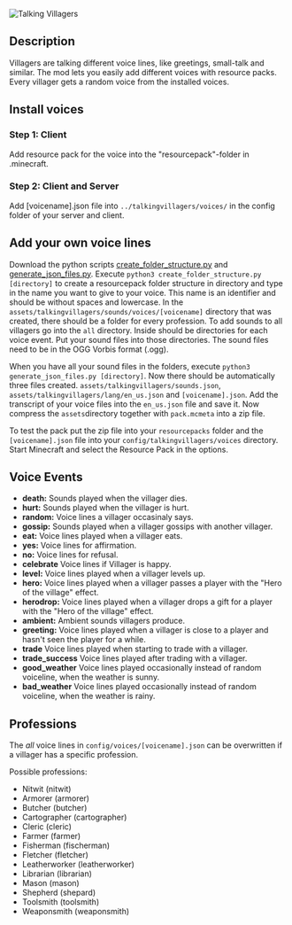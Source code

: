 ![Talking Villagers](https://raw.githubusercontent.com/d4rkm0nkey/minecraft-talking-villagers/master/docs/banner.png)
## Description
Villagers are talking different voice lines, like greetings, small-talk and similar.
The mod lets you easily add different voices with resource packs. Every villager gets a random voice from the installed voices.

## Install voices
### Step 1: Client
Add resource pack for the voice into the "resourcepack"-folder in .minecraft.
### Step 2: Client and Server
Add [voicename].json file into `../talkingvillagers/voices/` in the config folder of your server and client.
## Add your own voice lines
Download the python scripts [create_folder_structure.py](https://github.com/d4rkm0nkey/minecraft-talking-villagers/blob/master/scripts/create_folder_structure.py) 
and [generate_json_files.py](https://github.com/d4rkm0nkey/minecraft-talking-villagers/blob/master/scripts/generate_json_files.py).
Execute `python3 create_folder_structure.py [directory]` to create a resourcepack folder structure in directory and type in the name you want to give to your voice. This name is an identifier and should be without spaces and lowercase.
In the `assets/talkingvillagers/sounds/voices/[voicename]` directory that was created, there should be a folder for every profession. To add sounds to all villagers go into the `all` directory.
Inside should be directories for each voice event. Put your sound files into those directories. The sound files need to be in the OGG Vorbis format (.ogg). 

When you have all your sound files in the folders, execute `python3 generate_json_files.py [directory]`. Now there should be automatically three files created. 
`assets/talkingvillagers/sounds.json`, `assets/talkingvillagers/lang/en_us.json` and `[voicename].json`.
Add the transcript of your voice files into the `en_us.json` file and save it. Now compress the `assets`directory together with `pack.mcmeta` into a zip file.

To test the pack put the zip file into your `resourcepacks` folder and the `[voicename].json` file into your `config/talkingvillagers/voices` directory.
Start Minecraft and select the  Resource Pack in the options.

## Voice Events
- **death:** Sounds played when the villager dies.
- **hurt:** Sounds played when the villager is hurt.
- **random:** Voice lines a villager occasinaly says.
- **gossip:** Sounds played when a villager gossips with another villager.
- **eat:** Voice lines played when a villager eats.
- **yes:** Voice lines for affirmation.
- **no:** Voice lines for refusal.
- **celebrate** Voice lines if Villager is happy.
- **level:** Voice lines played when a villager levels up.
- **hero:** Voice lines played when a villager passes a player with the "Hero of the village" effect.
- **herodrop:** Voice lines played when a villager drops a gift for a player with the "Hero of the village" effect.
- **ambient:** Ambient sounds villagers produce.
- **greeting:** Voice lines played when a villager is close to a player and hasn't seen the player for a while.
- **trade** Voice lines played when starting to trade with a villager.
- **trade_success** Voice lines played after trading with a villager.
- **good_weather** Voice lines played occasionally instead of random voiceline, when the weather is sunny.
- **bad_weather** Voice lines played occasionally instead of random voiceline, when the weather is rainy.

## Professions
The _all_ voice lines in `config/voices/[voicename].json` can be overwritten if a villager has a specific profession.

Possible professions:
- Nitwit (nitwit)
- Armorer (armorer)
- Butcher (butcher)
- Cartographer (cartographer)
- Cleric (cleric)
- Farmer (farmer)
- Fisherman (fischerman)
- Fletcher (fletcher)
- Leatherworker (leatherworker)
- Librarian (librarian)
- Mason (mason)
- Shepherd (shepard)
- Toolsmith (toolsmith)
- Weaponsmith (weaponsmith)
